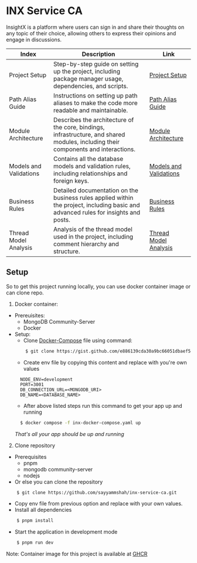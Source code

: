 # INX Service CA

InsightX is a platform where users can sign in and share their thoughts on any topic of their choice, allowing others to express their opinions and engage in discussions.

| Index                  | Description                                                                                                                         | Link                                                            |
| ---------------------- | ----------------------------------------------------------------------------------------------------------------------------------- | --------------------------------------------------------------- |
| Project Setup          | Step-by-step guide on setting up the project, including package manager usage, dependencies, and scripts.                           | [Project Setup](documentation/TechSetup.md)                     |
| Path Alias Guide       | Instructions on setting up path aliases to make the code more readable and maintainable.                                            | [Path Alias Guide](documentation/PathAliasGuide.md)             |
| Module Architecture    | Describes the architecture of the core, bindings, infrastructure, and shared modules, including their components and interactions.  | [Module Architecture](documentation/ModuleArchitecture.md)      |
| Models and Validations | Contains all the database models and validation rules, including relationships and foreign keys.                                    | [Models and Validations](documentation/ModelsAndValidations.md) |
| Business Rules         | Detailed documentation on the business rules applied within the project, including basic and advanced rules for insights and posts. | [Business Rules](documentation/BusinessRules.md)                |
| Thread Model Analysis  | Analysis of the thread model used in the project, including comment hierarchy and structure.                                        | [Thread Model Analysis](documentation/ThreadModelAnalysis.md)   |

## Setup

So to get this project running locally, you can use docker container image or can clone repo.

1. Docker container:

- Prereuisites:
  - MongoDB Community-Server
  - Docker
- Setup:
  - Clone [Docker-Compose](https://gist.github.com/e886139cda30a9bc66051dbaef505030.git) file using command:
  ```bash
      $ git clone https://gist.github.com/e886139cda30a9bc66051dbaef505030.git
  ```
  - Create env file by copying this content and replace with you're own values
  ```env
    NODE_ENV=development
    PORT=3001
    DB_CONNECTION_URL=<MONGODB_URI>
    DB_NAME=<DATABASE_NAME>
  ```
  - After above listed steps run this command to get your app up and running
  ```bash
    $ docker compose -f inx-docker-compose.yaml up
  ```
  _That's all your app should be up and running_

2. Clone repository

- Prerequisites
  - pnpm
  - mongodb community-server
  - nodejs
- Or else you can clone the repository

```bash
    $ git clone https://github.com/sayyammshah/inx-service-ca.git
```

- Copy env file from previous option and replace with your own values.
- Install all dependencies

```bash
    $ pnpm install
```

- Start the application in development mode

```bash
    $ pnpm run dev
```

Note: Container image for this project is available at [GHCR]([https://github.com/sayyammshah/inx-service-ca/pkgs/container/inx-service-ca])
